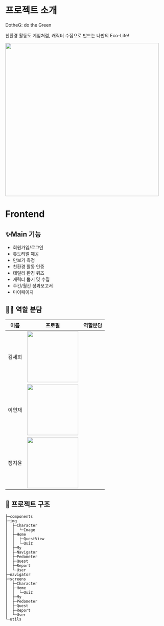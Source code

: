 # 프로젝트 소개
DotheG: do the Green

친환경 활동도 게임처럼, 캐릭터 수집으로 만드는 나만의 Eco-Life!

<img src="https://github.com/user-attachments/assets/0f2b0823-5b82-42a6-99c1-287ac3d733df" width="480"/>


# Frontend

## ✨Main 기능
- 회원가입/로그인
- 튜토리얼 제공
- 만보기 측정
- 친환경 활동 인증
- 데일리 환경 퀴즈
- 캐릭터 뽑기 및 수집
- 주간/월간 성과보고서
- 마이페이지 


## 👩‍💻 역할 분담
|       이름         | 프로필                                                              |                                      역할분담                         |
| -------------------------------------- | ------------------------------------------------------------------- | --------------------------------------------------------------------- |
| 김세희 | <img src="https://github.com/user-attachments/assets/41a54fdf-4557-4aea-af94-1fa13bae9430" width="160"/> |  |
| 이연재 | <img src="https://github.com/user-attachments/assets/a25f9c0f-ac80-47c6-9cf0-32ca968f05e7" width="160"/> |  |
| 정지윤 | <img src="https://github.com/user-attachments/assets/e0fff187-5177-487f-9faf-664b454106b3" width="160"/> |  | 


## 🌳 프로젝트 구조
```
├─components
├─img
│  ├─Character
│  │  └─Image
│  ├─Home
│  │  ├─QuestView
│  │  └─Quiz
│  ├─My
│  ├─Navigator
│  ├─Pedometer
│  ├─Quest
│  ├─Report
│  └─User
├─navigator
├─screens
│  ├─Character
│  ├─Home
│  │  └─Quiz
│  ├─My
│  ├─Pedometer
│  ├─Quest
│  ├─Report
│  └─User
└─utils
```
